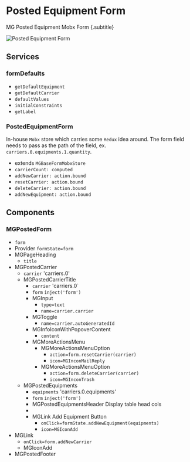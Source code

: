 # Posted Equipment Form
MG Posted Equipment Mobx Form {.subtitle}

![Posted Equipment Form](https://s3.amazonaws.com/qp-photo/mg-posted-equipment-form.png)

## Services

### formDefaults

- `getDefaultEquipment`
- `getDefaultCarrier`
- `defaultValues`
- `initialConstraints`
- `getLabel`

### PostedEquipmentForm

In-house `Mobx` store which carries some `Redux` idea around. The form field needs to pass as the path of the field, ex. `carriers.0.equipments.1.quantity`. 

- extends `MGBaseFormMobxStore`
- `carrierCount: computed`
- `addNewCarrier: action.bound`
- `resetCarrier: action.bound`
- `deleteCarrier: action.bound`
- `addNewEquipment: action.bound`

## Components

### MGPostedForm

- `form`
- Provider `formState=form`
- MGPageHeading
  - `title`
- MGPostedCarrier
  - `carrier`
    'carriers.0'
  - MGPostedCarrierTitle
    - `carrier`
      'carriers.0`
    - `form`
      `inject('form')`
    - MGInput
      - `type=text`
      - `name=carrier.carrier`
    - MGToggle
      - `name=carrier.autoGeneratedId`
    - MGInfoIconWithPopoverContent
      - `content`
    - MGMoreActionsMenu
      - MGMoreActionsMenuOption
        - `action=form.resetCarrier(carrier)`
        - `icon=MGInconMailReply`
      - MGMoreActionsMenuOption
        - `action=form.deleteCarrier(carrier)`
        - `icon=MGInconTrash`
  - MGPostedEquipments
    - `equipments`
      'carriers.0.equipments'
    - `form`
      `inject('form')`
    - MGPostedEquipmentsHeader
      Display table head cols
    - 
    - MGLink
      Add Equipment Button
      - `onClick=formState.addNewEquipment(equipments)`
      - `icon=MGIconAdd`
- MGLink
  - `onClick=form.addNewCarrier`
  - MGIconAdd
- MGPostedFooter

